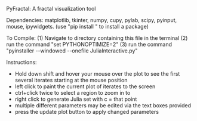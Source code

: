 PyFractal: A fractal visualization tool

Dependencies: matplotlib, tkinter, numpy, cupy, pylab, scipy, pyinput, mouse, ipywidgets.
(use "pip install <package name>" to install a package)

To Compile:
(1) Navigate to directory containing this file in the terminal
(2) run the command "set PYTHONOPTIMIZE=2"
(3) run the command "pyinstaller --windowed --onefile JuliaInteractive.py"

Instructions:
 - Hold down shift and hover your mouse over the plot to see the first several iterates starting at the mouse position
 - left click to paint the current plot of iterates to the screen
 - ctrl+click twice to select a region to zoom in to
 - right click to generate Julia set with c = that point
 - multiple different parameters may be edited via the text boxes provided
 - press the update plot button to apply changed parameters
